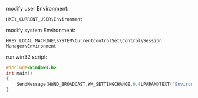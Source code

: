 modify user Environment:
```
HKEY_CURRENT_USER\Environment
```

modify system Environment:
```
HKEY_LOCAL_MACHINE\SYSTEM\CurrentControlSet\Control\Session Manager\Environment
```

run win32 script:
``` c
#include<windows.h>
int main()
{
    SendMessage(HWND_BROADCAST,WM_SETTINGCHANGE,0,(LPARAM)TEXT("Environment"));
}

```
